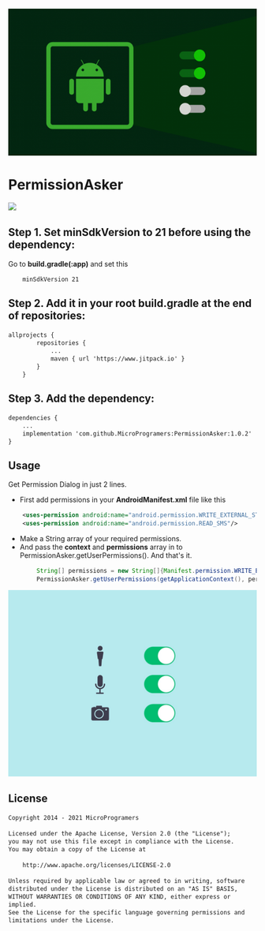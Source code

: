![PermissionAsker](https://github.com/MicroProgramers/PermissionAsker/blob/master/placeholder.png)

# PermissionAsker

[![](https://www.jitpack.io/v/MicroProgramers/PermissionAsker.svg)](https://www.jitpack.io/#MicroProgramers/PermissionAsker)


Step 1. Set minSdkVersion to 21 before using the dependency:
------------------------------------------------------------
Go to **build.gradle(:app)** and set this
```
	minSdkVersion 21
```

Step 2. Add it in your root build.gradle at the end of repositories:
--------------------------------------------------------------------
```
allprojects {
		repositories {
			...
			maven { url 'https://www.jitpack.io' }
		}
	}
```
Step 3. Add the dependency:
---------------------------
```
dependencies {
    ...
    implementation 'com.github.MicroProgramers:PermissionAsker:1.0.2'
}
```

Usage
-----
Get Permission Dialog in just 2 lines. 

* First add permissions in your **AndroidManifest.xml** file like this
```xml
    <uses-permission android:name="android.permission.WRITE_EXTERNAL_STORAGE"/>
    <uses-permission android:name="android.permission.READ_SMS"/>
```

* Make a String array of your required permissions. 
* And pass the **context** and **permissions** array in to PermissionAsker.getUserPermissions(). 
And that's it.


```java
        String[] permissions = new String[]{Manifest.permission.WRITE_EXTERNAL_STORAGE, Manifest.permission.READ_SMS};
        PermissionAsker.getUserPermissions(getApplicationContext(), permissions);
```




![PermissionAsker](https://github.com/MicroProgramers/PermissionAsker/blob/master/permissions.jpg)

License
-------

    Copyright 2014 - 2021 MicroProgramers

    Licensed under the Apache License, Version 2.0 (the "License");
    you may not use this file except in compliance with the License.
    You may obtain a copy of the License at

        http://www.apache.org/licenses/LICENSE-2.0

    Unless required by applicable law or agreed to in writing, software
    distributed under the License is distributed on an "AS IS" BASIS,
    WITHOUT WARRANTIES OR CONDITIONS OF ANY KIND, either express or implied.
    See the License for the specific language governing permissions and
    limitations under the License.
